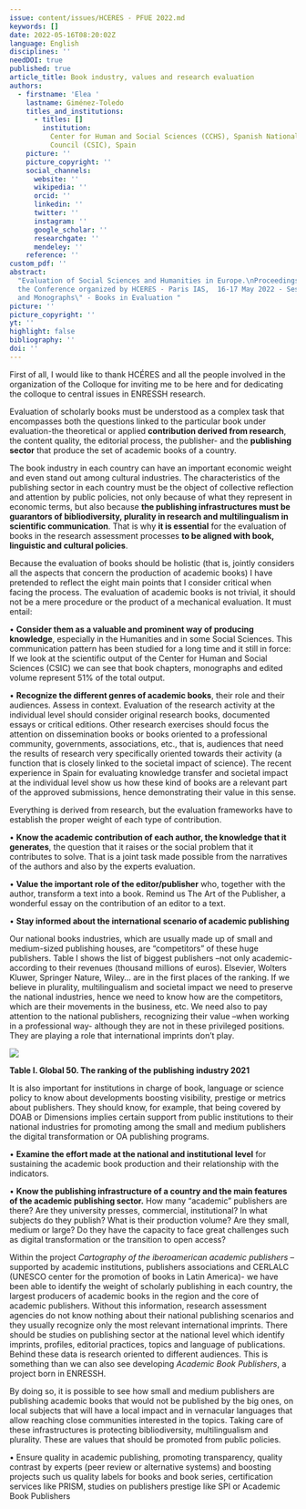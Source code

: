```yaml
---
issue: content/issues/HCERES - PFUE 2022.md
keywords: []
date: 2022-05-16T08:20:02Z
language: English
disciplines: ''
needDOI: true
published: true
article_title: Book industry, values and research evaluation
authors:
  - firstname: 'Elea '
    lastname: Giménez-Toledo
    titles_and_institutions:
      - titles: []
        institution:
          Center for Human and Social Sciences (CCHS), Spanish National Research
          Council (CSIC), Spain
    picture: ''
    picture_copyright: ''
    social_channels:
      website: ''
      wikipedia: ''
      orcid: ''
      linkedin: ''
      twitter: ''
      instagram: ''
      google_scholar: ''
      researchgate: ''
      mendeley: ''
    reference: ''
custom_pdf: ''
abstract:
  "Evaluation of Social Sciences and Humanities in Europe.\nProceedings of
  the Conference organized by HCERES - Paris IAS,  16-17 May 2022 - Session 1 \"Books
  and Monographs\" - Books in Evaluation "
picture: ''
picture_copyright: ''
yt: ''
highlight: false
bibliography: ''
doi: ''
---
```


First of all, I would like to thank HCÉRES and all the people involved in the organization of the Colloque for inviting me to be here and for dedicating the colloque to central issues in ENRESSH research.

Evaluation of scholarly books must be understood as a complex task that encompasses both the questions linked to the particular book under evaluation-the theoretical or applied **contribution derived from research**, the content quality, the editorial process, the publisher- and the **publishing sector** that produce the set of academic books of a country.

The book industry in each country can have an important economic weight and even stand out among cultural industries. The characteristics of the publishing sector in each country must be the object of collective reflection and attention by public policies, not only because of what they represent in economic terms, but also because **the publishing infrastructures must be guarantors of bibliodiversity, plurality in research and multilingualism in scientific communication**. That is why **it is essential** for the evaluation of books in the research assessment processes **to be aligned with book, linguistic and cultural policies**.

Because the evaluation of books should be holistic (that is, jointly considers all the aspects that concern the production of academic books) I have pretended to reflect the eight main points that I consider critical when facing the process. The evaluation of academic books is not trivial, it should not be a mere procedure or the product of a mechanical evaluation. It must entail:

• **Consider them as a valuable and prominent way of producing knowledge**, especially in the Humanities and in some Social Sciences. This communication pattern has been studied for a long time and it still in force: If we look at the scientific output of the Center for Human and Social Sciences (CSIC) we can see that book chapters, monographs and edited volume represent 51% of the total output.

• **Recognize the different genres of academic books**, their role and their audiences. Assess in context. Evaluation of the research activity at the individual level should consider original research books, documented essays or critical editions. Other research exercises should focus the attention on dissemination books or books oriented to a professional community, governments, associations, etc., that is, audiences that need the results of research very specifically oriented towards their activity (a function that is closely linked to the societal impact of science). The recent experience in Spain for evaluating knowledge transfer and societal impact at the individual level show us how these kind of books are a relevant part of the approved submissions, hence demonstrating their value in this sense.

Everything is derived from research, but the evaluation frameworks have to establish the proper weight of each type of contribution.

• **Know the academic contribution of each author, the knowledge that it generates**, the question that it raises or the social problem that it contributes to solve. That is a joint task made possible from the narratives of the authors and also by the experts evaluation.

• **Value the important role of the editor/publisher** who, together with the author, transform a text into a book. Remind us The Art of the Publisher, a wonderful essay on the contribution of an editor to a text.

• **Stay informed about the international scenario of academic publishing**

Our national books industries, which are usually made up of small and medium-sized publishing houses, are “competitors” of these huge publishers. Table I shows the list of biggest publishers –not only academic- according to their revenues (thousand millions of euros). Elsevier, Wolters Kluwer, Springer Nature, Wiley… are in the first places of the ranking. If we believe in plurality, multilingualism and societal impact we need to preserve the national industries, hence we need to know how are the competitors, which are their movements in the business, etc. We need also to pay attention to the national publishers, recognizing their value –when working in a professional way- although they are not in these privileged positions. They are playing a role that international imprints don’t play.

![](/1-1-1.png)

**Table I. Global 50. The ranking of the publishing industry 2021**

It is also important for institutions in charge of book, language or science policy to know about developments boosting visibility, prestige or metrics about publishers. They should know, for example, that being covered by DOAB or Dimensions implies certain support from public institutions to their national industries for promoting among the small and medium publishers the digital transformation or OA publishing programs.

• **Examine the effort made at the national and institutional level** for sustaining the academic book production and their relationship with the indicators.

• **Know the publishing infrastructure of a country and the main features of the academic publishing sector.** How many “academic” publishers are there? Are they university presses, commercial, institutional? In what subjects do they publish? What is their production volume? Are they small, medium or large? Do they have the capacity to face great challenges such as digital transformation or the transition to open access?

Within the project _Cartography of the iberoamerican academic publishers_ –supported by academic institutions, publishers associations and CERLALC (UNESCO center for the promotion of books in Latin America)- we have been able to identify the weight of scholarly publishing in each country, the largest producers of academic books in the region and the core of academic publishers. Without this information, research assessment agencies do not know nothing about their national publishing scenarios and they usually recognize only the most relevant international imprints. There should be studies on publishing sector at the national level which identify imprints, profiles, editorial practices, topics and language of publications. Behind these data is research oriented to different audiences. This is something than we can also see developing _Academic Book Publishers_, a project born in ENRESSH.

By doing so, it is possible to see how small and medium publishers are publishing academic books that would not be published by the big ones, on local subjects that will have a local impact and in vernacular languages ​​that allow reaching close communities interested in the topics. Taking care of these infrastructures is protecting bibliodiversity, multilingualism and plurality. These are values ​​that should be promoted from public policies.

• Ensure quality in academic publishing, promoting transparency, quality contrast by experts (peer review or alternative systems) and boosting projects such us quality labels for books and book series, certification services like PRISM, studies on publishers prestige like SPI or Academic Book Publishers
